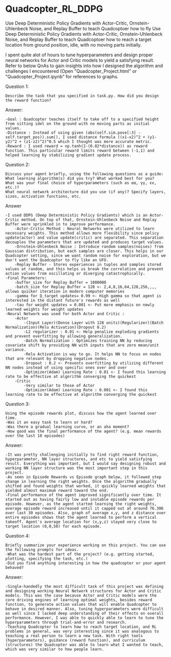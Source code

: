 # Quadcopter_RL_DDPG

Use Deep Deterministic Policy Gradients with Actor-Critic, Ornstein-Uhlenbeck Noise, and Replay Buffer to teach Quadcoptoer how to fly
Use Deep Deterministic Policy Gradients with Actor-Critic, Ornstein-Uhlenbeck Noise, and Replay Buffer to teach Quadcoptoer how to reach a target location from ground position, idle, with no moving parts initially.

I spent quite alot of hours to tune hyperparameters and design proper neural networks for Actor and Critic models to yield a satisfying result.
Refer to below QnAs to gain insights into how I designed the algorithm and challenges I encountered (Open "Quadcopter_Project.html" or "Quadcopter_Project.ipynb" for references to graphs.

Question 1:

    Describe the task that you specified in task.py. How did you design the reward function?
Answer:

    -Goal : Quadcopter teaches itself to take off to a specified height from sitting idel on the ground with no moving parts as initial values.
    -Distance : Instead of using given (abs(self.sim.pose[:3] - self.target_pos)).sum(), I used distance formula ((x1-x2)^2 + (y1-y2)^2 + (z1-z2)^2)^0.5 which I thought was more accurate metric.
    -Reward : I used reward = np.tanh(2-(0.02*distance)) as reward function. This particular reward limits reward between (-1,1) and helped learning by stabilizing gradient update process.

Question 2: 

    Discuss your agent briefly, using the following questions as a guide:
    What learning algorithm(s) did you try? What worked best for you?
    What was your final choice of hyperparameters (such as αα, γγ, ϵϵ, etc.)?
    What neural network architecture did you use (if any)? Specify layers, sizes, activation functions, etc.
Answer

    -I used DDPG (Deep Deterministic Policy Gradients) which is an Actor-Critic method. On top of that, Ornstein-Uhlenbeck Noise and Replay Buffer were sprinkled in to improve performance.
        -Actor-Critic Method : Neural Networks were utilized to learn necessary weights. This method allows more flexibility since policy update(actor) and value update(critic) are separated. This separation decouples the parameters that are updated and produces target values.
        -Ornstein-Uhlenbeck Noise : Introduce random samples(noises) from Gaussian distribution, but each samples are closer. This helps in our Quadcopter setting, since we want random noise for exploration, but we don't want the Quadcoptor to fly like an UFO.
        -Replay Buffer - Stores experiences in tuples and samples stored values at random, and this helps us break the correlation and prevent action values from oscillating or diverging catastrophically.
    -Final Parameters:
        -buffer_size for Replay Buffer = 1000000
        -batch_size for Replay Buffer = 128 <- 2,4,8,16,64,128,256,,,, allows quicker iteration in modern computer memories
        -gamma for Q_target updates= 0.99 <- High gamma so that agent is interested in the distant future's rewards as well
        -tau for weight updates = 0.001 <- Put more emphasis on newly learned weights for weight updates
    -Neural Network was used for both Actor and Critic :
        -Actor
            -(Input Layer)(Dense Layer with 128 units)(Regularizer)(Batch Normalization)(Relu Activation)(Dropout 0.2)
            -L2 regularizer : 0.01 <- Help penalize exploding gradients and prevent overfitting by allowing generalization.
            -Batch Normalization : Optimizes training NN by reducing covariate shift by providing NN with inputs that are zero mean/unit variance.
            -Relu Activation is way to go. It helps NN to focus on nodes that are relevant by dropping negative nodes.
            -Dropout : 0.2 <- Prevents overfitting by utilizing different NN nodes instead of using specific ones over and over
            -Optimizer(Adam) Learning Rate : 0.01 <- I found this learning rate to be effective at algorithm converging the quickest
        -Critic
            -Very similar to those of Actor
            -Optimizer(Adam) Learning Rate : 0.001 <- I found this learning rate to be effective at algorithm converging the quickest

Question 3: 

    Using the episode rewards plot, discuss how the agent learned over time.
    -Was it an easy task to learn or hard?
    -Was there a gradual learning curve, or an aha moment?
    -How good was the final performance of the agent? (e.g. mean rewards over the last 10 episodes)

Answer:

    -It was pretty challenging initially to find right reward function, hyperparameter, NN layer structures, and etc to yield satisfying result. Everything was important, but I would say designing robust and working NN layer structure was the most important step in this project.
    -As seen in Episode Rewards vs Episode graph below, it followed step change in learning the right weights. Once the algorithm gradually shifted and found weights that worked, it quickly learned weights that yielded almost maximum reward toward the end.
    -Final performance of the agent improved significantly over time. It started out as having fairly low and instable episode rewards per episode. However, as the agent started learning the right weights, average episode reward increased until it capped out at around 76.306 over last 30 episodes. Also, graph of average x,y, and z distance over entire episodes shows that the agent learned to perform a vertical takeoff. Agent's average location for (x,y,z) stayed very close to target location (0,0,50) for each episode.


Question 4: 

    Briefly summarize your experience working on this project. You can use the following prompts for ideas.
    -What was the hardest part of the project? (e.g. getting started, plotting, specifying the task, etc.)
    -Did you find anything interesting in how the quadcopter or your agent behaved?

Answer:

    -Single-handedly the most difficult task of this project was defining and designing working Neural Network structures for Actor and Critic models. This was the case because Actor and Critic models were the core driving engines of learning optimal weights, besides reward function, to generate action values that will enable Quadcopter to behave in desired manner. Also, tuning hyperparameters were difficult as well since I lacked deep understanding of their effects on overall performance. However, I was able to quickly able to learn to tune the hyperparameters through trial-and-error and research.
    -Teaching Quadcopter to learn how to reach target location, and RL problems in general, was very interesting since it was analogous to teaching a real person to learn a new task. With right tools (hyperparameters), guidance (reward function), and curriculum (structures) the Quadcopter was able to learn what I wanted to teach, which was very similar to how people learn.



